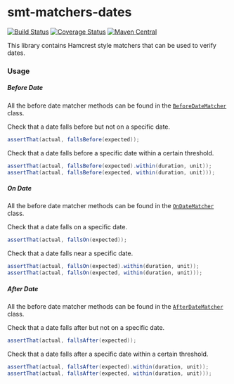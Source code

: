 <!---
Copyright 2015 Karl Bennett

Licensed under the Apache License, Version 2.0 (the "License");
you may not use this file except in compliance with the License.
You may obtain a copy of the License at

    http://www.apache.org/licenses/LICENSE-2.0

Unless required by applicable law or agreed to in writing, software
distributed under the License is distributed on an "AS IS" BASIS,
WITHOUT WARRANTIES OR CONDITIONS OF ANY KIND, either express or implied.
See the License for the specific language governing permissions and
limitations under the License.
-->
smt-matchers-dates
===========
[![Build Status](https://travis-ci.org/shiver-me-timbers/smt-matchers-parent.svg?branch=master)](https://travis-ci.org/shiver-me-timbers/smt-matchers-parent) [![Coverage Status](https://coveralls.io/repos/shiver-me-timbers/smt-matchers-parent/badge.svg?branch=master&service=github)](https://coveralls.io/github/shiver-me-timbers/smt-matchers-parent?branch=master) [![Maven Central](https://maven-badges.herokuapp.com/maven-central/com.github.shiver-me-timbers/smt-matchers-dates/badge.svg)](https://maven-badges.herokuapp.com/maven-central/com.github.shiver-me-timbers/smt-matchers-dates/)

This library contains Hamcrest style matchers that can be used to verify dates.

### Usage

##### Before Date

All the before date matcher methods can be found in the
[`BeforeDateMatcher`](src/main/java/shiver/me/timbers/matchers/BeforeDateMatcher.java) class.

Check that a date falls before but not on a specific date.
```java
assertThat(actual, fallsBefore(expected));
```

Check that a date falls before a specific date within a certain threshold.
```java
assertThat(actual, fallsBefore(expected).within(duration, unit));
assertThat(actual, fallsBefore(expected, within(duration, unit)));
```

##### On Date

All the before date matcher methods can be found in the
[`OnDateMatcher`](src/main/java/shiver/me/timbers/matchers/OnDateMatcher.java) class.

Check that a date falls on a specific date.
```java
assertThat(actual, fallsOn(expected));
```

Check that a date falls near a specific date.
```java
assertThat(actual, fallsOn(expected).within(duration, unit));
assertThat(actual, fallsOn(expected, within(duration, unit)));
```

##### After Date

All the before date matcher methods can be found in the
[`AfterDateMatcher`](src/main/java/shiver/me/timbers/matchers/AfterDateMatcher.java) class.

Check that a date falls after but not on a specific date.
```java
assertThat(actual, fallsAfter(expected));
```

Check that a date falls after a specific date within a certain threshold.
```java
assertThat(actual, fallsAfter(expected).within(duration, unit));
assertThat(actual, fallsAfter(expected, within(duration, unit)));
```

